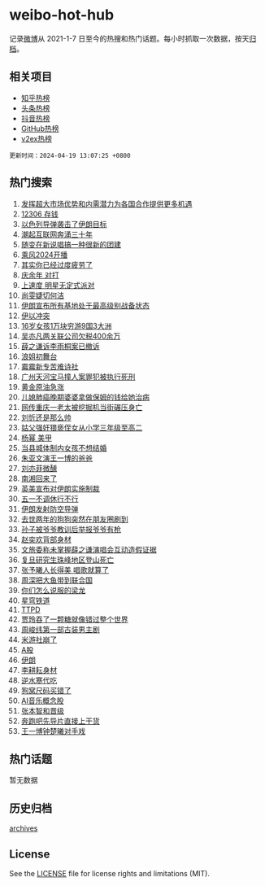 # weibo-hot-hub

记录[微博](https://www.weibo.com)从 2021-1-7 日至今的热搜和热门话题。每小时抓取一次数据，按天[归档](archives)。

## 相关项目

- [知乎热榜](https://github.com/lonnyzhang423/zhihu-hot-hub)
- [头条热榜](https://github.com/lonnyzhang423/toutiao-hot-hub)
- [抖音热榜](https://github.com/lonnyzhang423/douyin-hot-hub)
- [GitHub热榜](https://github.com/lonnyzhang423/github-hot-hub)
- [v2ex热榜](https://github.com/lonnyzhang423/v2ex-hot-hub)


`更新时间：2024-04-19 13:07:25 +0800`

## 热门搜索

1. [发挥超大市场优势和内需潜力为各国合作提供更多机遇](https://m.weibo.cn/search?containerid=100103type%3D1%26t%3D10%26q%3D%23%E5%8F%91%E6%8C%A5%E8%B6%85%E5%A4%A7%E5%B8%82%E5%9C%BA%E4%BC%98%E5%8A%BF%E5%92%8C%E5%86%85%E9%9C%80%E6%BD%9C%E5%8A%9B%E4%B8%BA%E5%90%84%E5%9B%BD%E5%90%88%E4%BD%9C%E6%8F%90%E4%BE%9B%E6%9B%B4%E5%A4%9A%E6%9C%BA%E9%81%87%23&stream_entry_id=51&isnewpage=1&extparam=seat%3D1%26q%3D%2523%25E5%258F%2591%25E6%258C%25A5%25E8%25B6%2585%25E5%25A4%25A7%25E5%25B8%2582%25E5%259C%25BA%25E4%25BC%2598%25E5%258A%25BF%25E5%2592%258C%25E5%2586%2585%25E9%259C%2580%25E6%25BD%259C%25E5%258A%259B%25E4%25B8%25BA%25E5%2590%2584%25E5%259B%25BD%25E5%2590%2588%25E4%25BD%259C%25E6%258F%2590%25E4%25BE%259B%25E6%259B%25B4%25E5%25A4%259A%25E6%259C%25BA%25E9%2581%2587%2523%26c_type%3D51%26dgr%3D0%26cate%3D10103%26pos%3D0%26filter_type%3Drealtimehot%26stream_entry_id%3D51%26display_time%3D1713503244%26pre_seqid%3D17135032442980553954)
1. [12306 存钱](https://m.weibo.cn/search?containerid=100103type%3D1%26t%3D10%26q%3D12306+%E5%AD%98%E9%92%B1&stream_entry_id=31&isnewpage=1&extparam=seat%3D1%26q%3D12306%2520%25E5%25AD%2598%25E9%2592%25B1%26c_type%3D31%26band_rank%3D1%26cate%3D5001%26flag%3D1%26filter_type%3Drealtimehot%26stream_entry_id%3D31%26pos%3D0%26realpos%3D1%26dgr%3D0%26lcate%3D5001%26display_time%3D1713503244%26pre_seqid%3D17135032442980553954)
1. [以色列导弹袭击了伊朗目标](https://m.weibo.cn/search?containerid=100103type%3D1%26t%3D10%26q%3D%23%E4%BB%A5%E8%89%B2%E5%88%97%E5%AF%BC%E5%BC%B9%E8%A2%AD%E5%87%BB%E4%BA%86%E4%BC%8A%E6%9C%97%E7%9B%AE%E6%A0%87%23&stream_entry_id=31&isnewpage=1&extparam=seat%3D1%26q%3D%2523%25E4%25BB%25A5%25E8%2589%25B2%25E5%2588%2597%25E5%25AF%25BC%25E5%25BC%25B9%25E8%25A2%25AD%25E5%2587%25BB%25E4%25BA%2586%25E4%25BC%258A%25E6%259C%2597%25E7%259B%25AE%25E6%25A0%2587%2523%26c_type%3D31%26band_rank%3D2%26cate%3D5001%26flag%3D2%26filter_type%3Drealtimehot%26stream_entry_id%3D31%26pos%3D1%26realpos%3D2%26dgr%3D0%26lcate%3D5001%26display_time%3D1713503244%26pre_seqid%3D17135032442980553954)
1. [潮起互联网奔涌三十年](https://m.weibo.cn/search?containerid=100103type%3D1%26t%3D10%26q%3D%23%E6%BD%AE%E8%B5%B7%E4%BA%92%E8%81%94%E7%BD%91%E5%A5%94%E6%B6%8C%E4%B8%89%E5%8D%81%E5%B9%B4%23&stream_entry_id=31&isnewpage=1&extparam=seat%3D1%26q%3D%2523%25E6%25BD%25AE%25E8%25B5%25B7%25E4%25BA%2592%25E8%2581%2594%25E7%25BD%2591%25E5%25A5%2594%25E6%25B6%258C%25E4%25B8%2589%25E5%258D%2581%25E5%25B9%25B4%2523%26c_type%3D31%26band_rank%3D3%26cate%3D5001%26flag%3D1%26filter_type%3Drealtimehot%26stream_entry_id%3D31%26pos%3D2%26realpos%3D3%26dgr%3D0%26lcate%3D5001%26display_time%3D1713503244%26pre_seqid%3D17135032442980553954)
1. [随变在新说唱搞一种很新的团建](https://m.weibo.cn/search?containerid=100103type%3D1%26t%3D10%26q%3D%23%E9%9A%8F%E5%8F%98%E5%9C%A8%E6%96%B0%E8%AF%B4%E5%94%B1%E6%90%9E%E4%B8%80%E7%A7%8D%E5%BE%88%E6%96%B0%E7%9A%84%E5%9B%A2%E5%BB%BA%23&stream_entry_id=31&isnewpage=1&extparam=seat%3D1%26q%3D%2523%25E9%259A%258F%25E5%258F%2598%25E5%259C%25A8%25E6%2596%25B0%25E8%25AF%25B4%25E5%2594%25B1%25E6%2590%259E%25E4%25B8%2580%25E7%25A7%258D%25E5%25BE%2588%25E6%2596%25B0%25E7%259A%2584%25E5%259B%25A2%25E5%25BB%25BA%2523%26c_type%3D31%26band_rank%3D4%26adid%3D231138%26cate%3D5001%26is_ad_pos%3D1%26filter_type%3Drealtimehot%26stream_entry_id%3D31%26pos%3D3%26dgr%3D0%26lcate%3D5001%26topic_ad%3D1%26display_time%3D1713503244%26pre_seqid%3D17135032442980553954)
1. [乘风2024开播](https://m.weibo.cn/search?containerid=100103type%3D1%26t%3D10%26q%3D%23%E4%B9%98%E9%A3%8E2024%E5%BC%80%E6%92%AD%23&stream_entry_id=31&isnewpage=1&extparam=seat%3D1%26q%3D%2523%25E4%25B9%2598%25E9%25A3%258E2024%25E5%25BC%2580%25E6%2592%25AD%2523%26c_type%3D31%26band_rank%3D4%26cate%3D5001%26flag%3D2%26filter_type%3Drealtimehot%26stream_entry_id%3D31%26pos%3D4%26realpos%3D4%26dgr%3D0%26lcate%3D5001%26display_time%3D1713503244%26pre_seqid%3D17135032442980553954)
1. [其实你已经过度疲劳了](https://m.weibo.cn/search?containerid=100103type%3D1%26t%3D10%26q%3D%E5%85%B6%E5%AE%9E%E4%BD%A0%E5%B7%B2%E7%BB%8F%E8%BF%87%E5%BA%A6%E7%96%B2%E5%8A%B3%E4%BA%86&stream_entry_id=31&isnewpage=1&extparam=seat%3D1%26q%3D%25E5%2585%25B6%25E5%25AE%259E%25E4%25BD%25A0%25E5%25B7%25B2%25E7%25BB%258F%25E8%25BF%2587%25E5%25BA%25A6%25E7%2596%25B2%25E5%258A%25B3%25E4%25BA%2586%26c_type%3D31%26band_rank%3D5%26cate%3D5001%26flag%3D16%26filter_type%3Drealtimehot%26stream_entry_id%3D31%26pos%3D5%26realpos%3D5%26dgr%3D0%26lcate%3D5001%26display_time%3D1713503244%26pre_seqid%3D17135032442980553954)
1. [庆余年 对打](https://m.weibo.cn/search?containerid=100103type%3D1%26t%3D10%26q%3D%E5%BA%86%E4%BD%99%E5%B9%B4+%E5%AF%B9%E6%89%93&stream_entry_id=31&isnewpage=1&extparam=seat%3D1%26q%3D%25E5%25BA%2586%25E4%25BD%2599%25E5%25B9%25B4%2520%25E5%25AF%25B9%25E6%2589%2593%26c_type%3D31%26band_rank%3D6%26cate%3D5001%26flag%3D1%26filter_type%3Drealtimehot%26stream_entry_id%3D31%26pos%3D6%26realpos%3D6%26dgr%3D0%26lcate%3D5001%26display_time%3D1713503244%26pre_seqid%3D17135032442980553954)
1. [上速度 明星无定式派对](https://m.weibo.cn/search?containerid=100103type%3D1%26t%3D10%26q%3D%23%E4%B8%8A%E9%80%9F%E5%BA%A6+%E6%98%8E%E6%98%9F%E6%97%A0%E5%AE%9A%E5%BC%8F%E6%B4%BE%E5%AF%B9%23&stream_entry_id=31&isnewpage=1&extparam=seat%3D1%26q%3D%2523%25E4%25B8%258A%25E9%2580%259F%25E5%25BA%25A6%2520%25E6%2598%258E%25E6%2598%259F%25E6%2597%25A0%25E5%25AE%259A%25E5%25BC%258F%25E6%25B4%25BE%25E5%25AF%25B9%2523%26c_type%3D31%26band_rank%3D7%26adid%3D231561%26cate%3D5001%26is_ad_pos%3D1%26filter_type%3Drealtimehot%26stream_entry_id%3D31%26pos%3D7%26dgr%3D0%26lcate%3D5001%26topic_ad%3D1%26display_time%3D1713503244%26pre_seqid%3D17135032442980553954)
1. [尚雯婕切何洁](https://m.weibo.cn/search?containerid=100103type%3D1%26t%3D10%26q%3D%E5%B0%9A%E9%9B%AF%E5%A9%95%E5%88%87%E4%BD%95%E6%B4%81&stream_entry_id=31&isnewpage=1&extparam=seat%3D1%26q%3D%25E5%25B0%259A%25E9%259B%25AF%25E5%25A9%2595%25E5%2588%2587%25E4%25BD%2595%25E6%25B4%2581%26c_type%3D31%26band_rank%3D7%26cate%3D5001%26flag%3D1%26filter_type%3Drealtimehot%26stream_entry_id%3D31%26pos%3D8%26realpos%3D7%26dgr%3D0%26lcate%3D5001%26display_time%3D1713503244%26pre_seqid%3D17135032442980553954)
1. [伊朗宣布所有基地处于最高级别战备状态](https://m.weibo.cn/search?containerid=100103type%3D1%26t%3D10%26q%3D%23%E4%BC%8A%E6%9C%97%E5%AE%A3%E5%B8%83%E6%89%80%E6%9C%89%E5%9F%BA%E5%9C%B0%E5%A4%84%E4%BA%8E%E6%9C%80%E9%AB%98%E7%BA%A7%E5%88%AB%E6%88%98%E5%A4%87%E7%8A%B6%E6%80%81%23&stream_entry_id=31&isnewpage=1&extparam=seat%3D1%26q%3D%2523%25E4%25BC%258A%25E6%259C%2597%25E5%25AE%25A3%25E5%25B8%2583%25E6%2589%2580%25E6%259C%2589%25E5%259F%25BA%25E5%259C%25B0%25E5%25A4%2584%25E4%25BA%258E%25E6%259C%2580%25E9%25AB%2598%25E7%25BA%25A7%25E5%2588%25AB%25E6%2588%2598%25E5%25A4%2587%25E7%258A%25B6%25E6%2580%2581%2523%26c_type%3D31%26band_rank%3D8%26cate%3D5001%26flag%3D1%26filter_type%3Drealtimehot%26stream_entry_id%3D31%26pos%3D9%26realpos%3D8%26dgr%3D0%26lcate%3D5001%26display_time%3D1713503244%26pre_seqid%3D17135032442980553954)
1. [伊以冲突](https://m.weibo.cn/search?containerid=100103type%3D1%26t%3D10%26q%3D%E4%BC%8A%E4%BB%A5%E5%86%B2%E7%AA%81&stream_entry_id=31&isnewpage=1&extparam=seat%3D1%26q%3D%25E4%25BC%258A%25E4%25BB%25A5%25E5%2586%25B2%25E7%25AA%2581%26c_type%3D31%26band_rank%3D9%26cate%3D5001%26flag%3D1%26filter_type%3Drealtimehot%26stream_entry_id%3D31%26pos%3D10%26realpos%3D9%26dgr%3D0%26lcate%3D5001%26display_time%3D1713503244%26pre_seqid%3D17135032442980553954)
1. [16岁女孩1万块穷游9国3大洲](https://m.weibo.cn/search?containerid=100103type%3D1%26t%3D10%26q%3D%2316%E5%B2%81%E5%A5%B3%E5%AD%A91%E4%B8%87%E5%9D%97%E7%A9%B7%E6%B8%B89%E5%9B%BD3%E5%A4%A7%E6%B4%B2%23&stream_entry_id=31&isnewpage=1&extparam=seat%3D1%26q%3D%252316%25E5%25B2%2581%25E5%25A5%25B3%25E5%25AD%25A91%25E4%25B8%2587%25E5%259D%2597%25E7%25A9%25B7%25E6%25B8%25B89%25E5%259B%25BD3%25E5%25A4%25A7%25E6%25B4%25B2%2523%26c_type%3D31%26band_rank%3D10%26cate%3D5001%26flag%3D32768%26filter_type%3Drealtimehot%26stream_entry_id%3D31%26pos%3D11%26realpos%3D10%26dgr%3D0%26lcate%3D5001%26display_time%3D1713503244%26pre_seqid%3D17135032442980553954)
1. [吴亦凡两关联公司欠税400余万](https://m.weibo.cn/search?containerid=100103type%3D1%26t%3D10%26q%3D%23%E5%90%B4%E4%BA%A6%E5%87%A1%E4%B8%A4%E5%85%B3%E8%81%94%E5%85%AC%E5%8F%B8%E6%AC%A0%E7%A8%8E400%E4%BD%99%E4%B8%87%23&stream_entry_id=31&isnewpage=1&extparam=seat%3D1%26q%3D%2523%25E5%2590%25B4%25E4%25BA%25A6%25E5%2587%25A1%25E4%25B8%25A4%25E5%2585%25B3%25E8%2581%2594%25E5%2585%25AC%25E5%258F%25B8%25E6%25AC%25A0%25E7%25A8%258E400%25E4%25BD%2599%25E4%25B8%2587%2523%26c_type%3D31%26band_rank%3D11%26cate%3D5001%26flag%3D2%26filter_type%3Drealtimehot%26stream_entry_id%3D31%26pos%3D12%26realpos%3D11%26dgr%3D0%26lcate%3D5001%26display_time%3D1713503244%26pre_seqid%3D17135032442980553954)
1. [薛之谦诉李雨桐案已撤诉](https://m.weibo.cn/search?containerid=100103type%3D1%26t%3D10%26q%3D%23%E8%96%9B%E4%B9%8B%E8%B0%A6%E8%AF%89%E6%9D%8E%E9%9B%A8%E6%A1%90%E6%A1%88%E5%B7%B2%E6%92%A4%E8%AF%89%23&stream_entry_id=31&isnewpage=1&extparam=seat%3D1%26q%3D%2523%25E8%2596%259B%25E4%25B9%258B%25E8%25B0%25A6%25E8%25AF%2589%25E6%259D%258E%25E9%259B%25A8%25E6%25A1%2590%25E6%25A1%2588%25E5%25B7%25B2%25E6%2592%25A4%25E8%25AF%2589%2523%26c_type%3D31%26band_rank%3D12%26cate%3D5001%26flag%3D0%26filter_type%3Drealtimehot%26stream_entry_id%3D31%26pos%3D13%26realpos%3D12%26dgr%3D0%26lcate%3D5001%26display_time%3D1713503244%26pre_seqid%3D17135032442980553954)
1. [浪姐初舞台](https://m.weibo.cn/search?containerid=100103type%3D1%26t%3D10%26q%3D%E6%B5%AA%E5%A7%90%E5%88%9D%E8%88%9E%E5%8F%B0&stream_entry_id=31&isnewpage=1&extparam=seat%3D1%26q%3D%25E6%25B5%25AA%25E5%25A7%2590%25E5%2588%259D%25E8%2588%259E%25E5%258F%25B0%26c_type%3D31%26band_rank%3D13%26cate%3D5001%26flag%3D1%26filter_type%3Drealtimehot%26stream_entry_id%3D31%26pos%3D14%26realpos%3D13%26dgr%3D0%26lcate%3D5001%26display_time%3D1713503244%26pre_seqid%3D17135032442980553954)
1. [霉霉新专苦难诗社](https://m.weibo.cn/search?containerid=100103type%3D1%26t%3D10%26q%3D%E9%9C%89%E9%9C%89%E6%96%B0%E4%B8%93%E8%8B%A6%E9%9A%BE%E8%AF%97%E7%A4%BE&stream_entry_id=31&isnewpage=1&extparam=seat%3D1%26q%3D%25E9%259C%2589%25E9%259C%2589%25E6%2596%25B0%25E4%25B8%2593%25E8%258B%25A6%25E9%259A%25BE%25E8%25AF%2597%25E7%25A4%25BE%26c_type%3D31%26band_rank%3D14%26cate%3D5001%26flag%3D1%26filter_type%3Drealtimehot%26stream_entry_id%3D31%26pos%3D15%26realpos%3D14%26dgr%3D0%26lcate%3D5001%26display_time%3D1713503244%26pre_seqid%3D17135032442980553954)
1. [广州天河宝马撞人案罪犯被执行死刑](https://m.weibo.cn/search?containerid=100103type%3D1%26t%3D10%26q%3D%23%E5%B9%BF%E5%B7%9E%E5%A4%A9%E6%B2%B3%E5%AE%9D%E9%A9%AC%E6%92%9E%E4%BA%BA%E6%A1%88%E7%BD%AA%E7%8A%AF%E8%A2%AB%E6%89%A7%E8%A1%8C%E6%AD%BB%E5%88%91%23&stream_entry_id=31&isnewpage=1&extparam=seat%3D1%26q%3D%2523%25E5%25B9%25BF%25E5%25B7%259E%25E5%25A4%25A9%25E6%25B2%25B3%25E5%25AE%259D%25E9%25A9%25AC%25E6%2592%259E%25E4%25BA%25BA%25E6%25A1%2588%25E7%25BD%25AA%25E7%258A%25AF%25E8%25A2%25AB%25E6%2589%25A7%25E8%25A1%258C%25E6%25AD%25BB%25E5%2588%2591%2523%26c_type%3D31%26band_rank%3D15%26cate%3D5001%26flag%3D0%26filter_type%3Drealtimehot%26stream_entry_id%3D31%26pos%3D16%26realpos%3D15%26dgr%3D0%26lcate%3D5001%26display_time%3D1713503244%26pre_seqid%3D17135032442980553954)
1. [黄金原油急涨](https://m.weibo.cn/search?containerid=100103type%3D1%26t%3D10%26q%3D%23%E9%BB%84%E9%87%91%E5%8E%9F%E6%B2%B9%E6%80%A5%E6%B6%A8%23&stream_entry_id=31&isnewpage=1&extparam=seat%3D1%26q%3D%2523%25E9%25BB%2584%25E9%2587%2591%25E5%258E%259F%25E6%25B2%25B9%25E6%2580%25A5%25E6%25B6%25A8%2523%26c_type%3D31%26band_rank%3D16%26cate%3D5001%26flag%3D1%26filter_type%3Drealtimehot%26stream_entry_id%3D31%26pos%3D17%26realpos%3D16%26dgr%3D0%26lcate%3D5001%26display_time%3D1713503244%26pre_seqid%3D17135032442980553954)
1. [儿媳肺癌晚期婆婆拿做保姆的钱给她治病](https://m.weibo.cn/search?containerid=100103type%3D1%26t%3D10%26q%3D%23%E5%84%BF%E5%AA%B3%E8%82%BA%E7%99%8C%E6%99%9A%E6%9C%9F%E5%A9%86%E5%A9%86%E6%8B%BF%E5%81%9A%E4%BF%9D%E5%A7%86%E7%9A%84%E9%92%B1%E7%BB%99%E5%A5%B9%E6%B2%BB%E7%97%85%23&stream_entry_id=31&isnewpage=1&extparam=seat%3D1%26q%3D%2523%25E5%2584%25BF%25E5%25AA%25B3%25E8%2582%25BA%25E7%2599%258C%25E6%2599%259A%25E6%259C%259F%25E5%25A9%2586%25E5%25A9%2586%25E6%258B%25BF%25E5%2581%259A%25E4%25BF%259D%25E5%25A7%2586%25E7%259A%2584%25E9%2592%25B1%25E7%25BB%2599%25E5%25A5%25B9%25E6%25B2%25BB%25E7%2597%2585%2523%26c_type%3D31%26band_rank%3D17%26cate%3D5001%26flag%3D32768%26filter_type%3Drealtimehot%26stream_entry_id%3D31%26pos%3D18%26realpos%3D17%26dgr%3D0%26lcate%3D5001%26display_time%3D1713503244%26pre_seqid%3D17135032442980553954)
1. [网传重庆一老太被挖掘机当街碾压身亡](https://m.weibo.cn/search?containerid=100103type%3D1%26t%3D10%26q%3D%23%E7%BD%91%E4%BC%A0%E9%87%8D%E5%BA%86%E4%B8%80%E8%80%81%E5%A4%AA%E8%A2%AB%E6%8C%96%E6%8E%98%E6%9C%BA%E5%BD%93%E8%A1%97%E7%A2%BE%E5%8E%8B%E8%BA%AB%E4%BA%A1%23&stream_entry_id=31&isnewpage=1&extparam=seat%3D1%26q%3D%2523%25E7%25BD%2591%25E4%25BC%25A0%25E9%2587%258D%25E5%25BA%2586%25E4%25B8%2580%25E8%2580%2581%25E5%25A4%25AA%25E8%25A2%25AB%25E6%258C%2596%25E6%258E%2598%25E6%259C%25BA%25E5%25BD%2593%25E8%25A1%2597%25E7%25A2%25BE%25E5%258E%258B%25E8%25BA%25AB%25E4%25BA%25A1%2523%26c_type%3D31%26band_rank%3D18%26cate%3D5001%26flag%3D0%26filter_type%3Drealtimehot%26stream_entry_id%3D31%26pos%3D19%26realpos%3D18%26dgr%3D0%26lcate%3D5001%26display_time%3D1713503244%26pre_seqid%3D17135032442980553954)
1. [刘忻还是那么帅](https://m.weibo.cn/search?containerid=100103type%3D1%26t%3D10%26q%3D%E5%88%98%E5%BF%BB%E8%BF%98%E6%98%AF%E9%82%A3%E4%B9%88%E5%B8%85&stream_entry_id=31&isnewpage=1&extparam=seat%3D1%26q%3D%25E5%2588%2598%25E5%25BF%25BB%25E8%25BF%2598%25E6%2598%25AF%25E9%2582%25A3%25E4%25B9%2588%25E5%25B8%2585%26c_type%3D31%26band_rank%3D19%26cate%3D5001%26flag%3D1%26filter_type%3Drealtimehot%26stream_entry_id%3D31%26pos%3D20%26realpos%3D19%26dgr%3D0%26lcate%3D5001%26display_time%3D1713503244%26pre_seqid%3D17135032442980553954)
1. [姑父强奸猥亵侄女从小学三年级至高二](https://m.weibo.cn/search?containerid=100103type%3D1%26t%3D10%26q%3D%23%E5%A7%91%E7%88%B6%E5%BC%BA%E5%A5%B8%E7%8C%A5%E4%BA%B5%E4%BE%84%E5%A5%B3%E4%BB%8E%E5%B0%8F%E5%AD%A6%E4%B8%89%E5%B9%B4%E7%BA%A7%E8%87%B3%E9%AB%98%E4%BA%8C%23&stream_entry_id=31&isnewpage=1&extparam=seat%3D1%26q%3D%2523%25E5%25A7%2591%25E7%2588%25B6%25E5%25BC%25BA%25E5%25A5%25B8%25E7%258C%25A5%25E4%25BA%25B5%25E4%25BE%2584%25E5%25A5%25B3%25E4%25BB%258E%25E5%25B0%258F%25E5%25AD%25A6%25E4%25B8%2589%25E5%25B9%25B4%25E7%25BA%25A7%25E8%2587%25B3%25E9%25AB%2598%25E4%25BA%258C%2523%26c_type%3D31%26band_rank%3D20%26cate%3D5001%26flag%3D2%26filter_type%3Drealtimehot%26stream_entry_id%3D31%26pos%3D21%26realpos%3D20%26dgr%3D0%26lcate%3D5001%26display_time%3D1713503244%26pre_seqid%3D17135032442980553954)
1. [杨幂 美甲](https://m.weibo.cn/search?containerid=100103type%3D1%26t%3D10%26q%3D%E6%9D%A8%E5%B9%82+%E7%BE%8E%E7%94%B2&stream_entry_id=31&isnewpage=1&extparam=seat%3D1%26q%3D%25E6%259D%25A8%25E5%25B9%2582%2520%25E7%25BE%258E%25E7%2594%25B2%26c_type%3D31%26band_rank%3D21%26cate%3D5001%26flag%3D2%26filter_type%3Drealtimehot%26stream_entry_id%3D31%26pos%3D22%26realpos%3D21%26dgr%3D0%26lcate%3D5001%26display_time%3D1713503244%26pre_seqid%3D17135032442980553954)
1. [当县城体制内女孩不想结婚](https://m.weibo.cn/search?containerid=100103type%3D1%26t%3D10%26q%3D%23%E5%BD%93%E5%8E%BF%E5%9F%8E%E4%BD%93%E5%88%B6%E5%86%85%E5%A5%B3%E5%AD%A9%E4%B8%8D%E6%83%B3%E7%BB%93%E5%A9%9A%23&stream_entry_id=31&isnewpage=1&extparam=seat%3D1%26q%3D%2523%25E5%25BD%2593%25E5%258E%25BF%25E5%259F%258E%25E4%25BD%2593%25E5%2588%25B6%25E5%2586%2585%25E5%25A5%25B3%25E5%25AD%25A9%25E4%25B8%258D%25E6%2583%25B3%25E7%25BB%2593%25E5%25A9%259A%2523%26c_type%3D31%26band_rank%3D22%26cate%3D5001%26flag%3D1%26filter_type%3Drealtimehot%26stream_entry_id%3D31%26pos%3D23%26realpos%3D22%26dgr%3D0%26lcate%3D5001%26display_time%3D1713503244%26pre_seqid%3D17135032442980553954)
1. [朱亚文演王一博的爸爸](https://m.weibo.cn/search?containerid=100103type%3D1%26t%3D10%26q%3D%23%E6%9C%B1%E4%BA%9A%E6%96%87%E6%BC%94%E7%8E%8B%E4%B8%80%E5%8D%9A%E7%9A%84%E7%88%B8%E7%88%B8%23&stream_entry_id=31&isnewpage=1&extparam=seat%3D1%26q%3D%2523%25E6%259C%25B1%25E4%25BA%259A%25E6%2596%2587%25E6%25BC%2594%25E7%258E%258B%25E4%25B8%2580%25E5%258D%259A%25E7%259A%2584%25E7%2588%25B8%25E7%2588%25B8%2523%26c_type%3D31%26band_rank%3D23%26cate%3D5001%26flag%3D1%26filter_type%3Drealtimehot%26stream_entry_id%3D31%26pos%3D24%26realpos%3D23%26dgr%3D0%26lcate%3D5001%26display_time%3D1713503244%26pre_seqid%3D17135032442980553954)
1. [刘亦菲微醺](https://m.weibo.cn/search?containerid=100103type%3D1%26t%3D10%26q%3D%E5%88%98%E4%BA%A6%E8%8F%B2%E5%BE%AE%E9%86%BA&stream_entry_id=31&isnewpage=1&extparam=seat%3D1%26q%3D%25E5%2588%2598%25E4%25BA%25A6%25E8%258F%25B2%25E5%25BE%25AE%25E9%2586%25BA%26c_type%3D31%26band_rank%3D24%26cate%3D5001%26flag%3D0%26filter_type%3Drealtimehot%26stream_entry_id%3D31%26pos%3D25%26realpos%3D24%26dgr%3D0%26lcate%3D5001%26display_time%3D1713503244%26pre_seqid%3D17135032442980553954)
1. [南湘回来了](https://m.weibo.cn/search?containerid=100103type%3D1%26t%3D10%26q%3D%E5%8D%97%E6%B9%98%E5%9B%9E%E6%9D%A5%E4%BA%86&stream_entry_id=31&isnewpage=1&extparam=seat%3D1%26q%3D%25E5%258D%2597%25E6%25B9%2598%25E5%259B%259E%25E6%259D%25A5%25E4%25BA%2586%26c_type%3D31%26band_rank%3D25%26cate%3D5001%26flag%3D1%26filter_type%3Drealtimehot%26stream_entry_id%3D31%26pos%3D26%26realpos%3D25%26dgr%3D0%26lcate%3D5001%26display_time%3D1713503244%26pre_seqid%3D17135032442980553954)
1. [英美宣布对伊朗实施制裁](https://m.weibo.cn/search?containerid=100103type%3D1%26t%3D10%26q%3D%23%E8%8B%B1%E7%BE%8E%E5%AE%A3%E5%B8%83%E5%AF%B9%E4%BC%8A%E6%9C%97%E5%AE%9E%E6%96%BD%E5%88%B6%E8%A3%81%23&stream_entry_id=31&isnewpage=1&extparam=seat%3D1%26q%3D%2523%25E8%258B%25B1%25E7%25BE%258E%25E5%25AE%25A3%25E5%25B8%2583%25E5%25AF%25B9%25E4%25BC%258A%25E6%259C%2597%25E5%25AE%259E%25E6%2596%25BD%25E5%2588%25B6%25E8%25A3%2581%2523%26c_type%3D31%26band_rank%3D26%26cate%3D5001%26flag%3D0%26filter_type%3Drealtimehot%26stream_entry_id%3D31%26pos%3D27%26realpos%3D26%26dgr%3D0%26lcate%3D5001%26display_time%3D1713503244%26pre_seqid%3D17135032442980553954)
1. [五一不调休行不行](https://m.weibo.cn/search?containerid=100103type%3D1%26t%3D10%26q%3D%23%E4%BA%94%E4%B8%80%E4%B8%8D%E8%B0%83%E4%BC%91%E8%A1%8C%E4%B8%8D%E8%A1%8C%23&stream_entry_id=31&isnewpage=1&extparam=seat%3D1%26q%3D%2523%25E4%25BA%2594%25E4%25B8%2580%25E4%25B8%258D%25E8%25B0%2583%25E4%25BC%2591%25E8%25A1%258C%25E4%25B8%258D%25E8%25A1%258C%2523%26c_type%3D31%26band_rank%3D27%26cate%3D5001%26flag%3D0%26filter_type%3Drealtimehot%26stream_entry_id%3D31%26pos%3D28%26realpos%3D27%26dgr%3D0%26lcate%3D5001%26display_time%3D1713503244%26pre_seqid%3D17135032442980553954)
1. [伊朗发射防空导弹](https://m.weibo.cn/search?containerid=100103type%3D1%26t%3D10%26q%3D%23%E4%BC%8A%E6%9C%97%E5%8F%91%E5%B0%84%E9%98%B2%E7%A9%BA%E5%AF%BC%E5%BC%B9%23&stream_entry_id=31&isnewpage=1&extparam=seat%3D1%26q%3D%2523%25E4%25BC%258A%25E6%259C%2597%25E5%258F%2591%25E5%25B0%2584%25E9%2598%25B2%25E7%25A9%25BA%25E5%25AF%25BC%25E5%25BC%25B9%2523%26c_type%3D31%26band_rank%3D28%26cate%3D5001%26flag%3D0%26filter_type%3Drealtimehot%26stream_entry_id%3D31%26pos%3D29%26realpos%3D28%26dgr%3D0%26lcate%3D5001%26display_time%3D1713503244%26pre_seqid%3D17135032442980553954)
1. [去世两年的狗狗突然在朋友圈刷到](https://m.weibo.cn/search?containerid=100103type%3D1%26t%3D10%26q%3D%23%E5%8E%BB%E4%B8%96%E4%B8%A4%E5%B9%B4%E7%9A%84%E7%8B%97%E7%8B%97%E7%AA%81%E7%84%B6%E5%9C%A8%E6%9C%8B%E5%8F%8B%E5%9C%88%E5%88%B7%E5%88%B0%23&stream_entry_id=31&isnewpage=1&extparam=seat%3D1%26q%3D%2523%25E5%258E%25BB%25E4%25B8%2596%25E4%25B8%25A4%25E5%25B9%25B4%25E7%259A%2584%25E7%258B%2597%25E7%258B%2597%25E7%25AA%2581%25E7%2584%25B6%25E5%259C%25A8%25E6%259C%258B%25E5%258F%258B%25E5%259C%2588%25E5%2588%25B7%25E5%2588%25B0%2523%26c_type%3D31%26band_rank%3D29%26cate%3D5001%26flag%3D0%26filter_type%3Drealtimehot%26stream_entry_id%3D31%26pos%3D30%26realpos%3D29%26dgr%3D0%26lcate%3D5001%26display_time%3D1713503244%26pre_seqid%3D17135032442980553954)
1. [孙子被爷爷教训后举报爷爷有枪](https://m.weibo.cn/search?containerid=100103type%3D1%26t%3D10%26q%3D%23%E5%AD%99%E5%AD%90%E8%A2%AB%E7%88%B7%E7%88%B7%E6%95%99%E8%AE%AD%E5%90%8E%E4%B8%BE%E6%8A%A5%E7%88%B7%E7%88%B7%E6%9C%89%E6%9E%AA%23&stream_entry_id=31&isnewpage=1&extparam=seat%3D1%26q%3D%2523%25E5%25AD%2599%25E5%25AD%2590%25E8%25A2%25AB%25E7%2588%25B7%25E7%2588%25B7%25E6%2595%2599%25E8%25AE%25AD%25E5%2590%258E%25E4%25B8%25BE%25E6%258A%25A5%25E7%2588%25B7%25E7%2588%25B7%25E6%259C%2589%25E6%259E%25AA%2523%26c_type%3D31%26band_rank%3D30%26cate%3D5001%26flag%3D0%26filter_type%3Drealtimehot%26stream_entry_id%3D31%26pos%3D31%26realpos%3D30%26dgr%3D0%26lcate%3D5001%26display_time%3D1713503244%26pre_seqid%3D17135032442980553954)
1. [赵奕欢背部身材](https://m.weibo.cn/search?containerid=100103type%3D1%26t%3D10%26q%3D%23%E8%B5%B5%E5%A5%95%E6%AC%A2%E8%83%8C%E9%83%A8%E8%BA%AB%E6%9D%90%23&stream_entry_id=31&isnewpage=1&extparam=seat%3D1%26q%3D%2523%25E8%25B5%25B5%25E5%25A5%2595%25E6%25AC%25A2%25E8%2583%258C%25E9%2583%25A8%25E8%25BA%25AB%25E6%259D%2590%2523%26c_type%3D31%26band_rank%3D31%26cate%3D5001%26flag%3D1%26filter_type%3Drealtimehot%26stream_entry_id%3D31%26pos%3D32%26realpos%3D31%26dgr%3D0%26lcate%3D5001%26display_time%3D1713503244%26pre_seqid%3D17135032442980553954)
1. [文旅委称未掌握薛之谦演唱会互动造假证据](https://m.weibo.cn/search?containerid=100103type%3D1%26t%3D10%26q%3D%23%E6%96%87%E6%97%85%E5%A7%94%E7%A7%B0%E6%9C%AA%E6%8E%8C%E6%8F%A1%E8%96%9B%E4%B9%8B%E8%B0%A6%E6%BC%94%E5%94%B1%E4%BC%9A%E4%BA%92%E5%8A%A8%E9%80%A0%E5%81%87%E8%AF%81%E6%8D%AE%23&stream_entry_id=31&isnewpage=1&extparam=seat%3D1%26q%3D%2523%25E6%2596%2587%25E6%2597%2585%25E5%25A7%2594%25E7%25A7%25B0%25E6%259C%25AA%25E6%258E%258C%25E6%258F%25A1%25E8%2596%259B%25E4%25B9%258B%25E8%25B0%25A6%25E6%25BC%2594%25E5%2594%25B1%25E4%25BC%259A%25E4%25BA%2592%25E5%258A%25A8%25E9%2580%25A0%25E5%2581%2587%25E8%25AF%2581%25E6%258D%25AE%2523%26c_type%3D31%26band_rank%3D32%26cate%3D5001%26flag%3D1%26filter_type%3Drealtimehot%26stream_entry_id%3D31%26pos%3D33%26realpos%3D32%26dgr%3D0%26lcate%3D5001%26display_time%3D1713503244%26pre_seqid%3D17135032442980553954)
1. [复旦研究生珠峰地区登山死亡](https://m.weibo.cn/search?containerid=100103type%3D1%26t%3D10%26q%3D%23%E5%A4%8D%E6%97%A6%E7%A0%94%E7%A9%B6%E7%94%9F%E7%8F%A0%E5%B3%B0%E5%9C%B0%E5%8C%BA%E7%99%BB%E5%B1%B1%E6%AD%BB%E4%BA%A1%23&stream_entry_id=31&isnewpage=1&extparam=seat%3D1%26q%3D%2523%25E5%25A4%258D%25E6%2597%25A6%25E7%25A0%2594%25E7%25A9%25B6%25E7%2594%259F%25E7%258F%25A0%25E5%25B3%25B0%25E5%259C%25B0%25E5%258C%25BA%25E7%2599%25BB%25E5%25B1%25B1%25E6%25AD%25BB%25E4%25BA%25A1%2523%26c_type%3D31%26band_rank%3D33%26cate%3D5001%26flag%3D1%26filter_type%3Drealtimehot%26stream_entry_id%3D31%26pos%3D34%26realpos%3D33%26dgr%3D0%26lcate%3D5001%26display_time%3D1713503244%26pre_seqid%3D17135032442980553954)
1. [张予曦人长得美 唱歌就算了](https://m.weibo.cn/search?containerid=100103type%3D1%26t%3D10%26q%3D%E5%BC%A0%E4%BA%88%E6%9B%A6%E4%BA%BA%E9%95%BF%E5%BE%97%E7%BE%8E+%E5%94%B1%E6%AD%8C%E5%B0%B1%E7%AE%97%E4%BA%86&stream_entry_id=31&isnewpage=1&extparam=seat%3D1%26q%3D%25E5%25BC%25A0%25E4%25BA%2588%25E6%259B%25A6%25E4%25BA%25BA%25E9%2595%25BF%25E5%25BE%2597%25E7%25BE%258E%2520%25E5%2594%25B1%25E6%25AD%258C%25E5%25B0%25B1%25E7%25AE%2597%25E4%25BA%2586%26c_type%3D31%26band_rank%3D34%26cate%3D5001%26flag%3D1%26filter_type%3Drealtimehot%26stream_entry_id%3D31%26pos%3D35%26realpos%3D34%26dgr%3D0%26lcate%3D5001%26display_time%3D1713503244%26pre_seqid%3D17135032442980553954)
1. [周深把大鱼带到联合国](https://m.weibo.cn/search?containerid=100103type%3D1%26t%3D10%26q%3D%E5%91%A8%E6%B7%B1%E6%8A%8A%E5%A4%A7%E9%B1%BC%E5%B8%A6%E5%88%B0%E8%81%94%E5%90%88%E5%9B%BD&stream_entry_id=31&isnewpage=1&extparam=seat%3D1%26q%3D%25E5%2591%25A8%25E6%25B7%25B1%25E6%258A%258A%25E5%25A4%25A7%25E9%25B1%25BC%25E5%25B8%25A6%25E5%2588%25B0%25E8%2581%2594%25E5%2590%2588%25E5%259B%25BD%26c_type%3D31%26band_rank%3D35%26cate%3D5001%26flag%3D1%26filter_type%3Drealtimehot%26stream_entry_id%3D31%26pos%3D36%26realpos%3D35%26dgr%3D0%26lcate%3D5001%26display_time%3D1713503244%26pre_seqid%3D17135032442980553954)
1. [你们怎么说服的梁龙](https://m.weibo.cn/search?containerid=100103type%3D1%26t%3D10%26q%3D%23%E4%BD%A0%E4%BB%AC%E6%80%8E%E4%B9%88%E8%AF%B4%E6%9C%8D%E7%9A%84%E6%A2%81%E9%BE%99%23&stream_entry_id=31&isnewpage=1&extparam=seat%3D1%26q%3D%2523%25E4%25BD%25A0%25E4%25BB%25AC%25E6%2580%258E%25E4%25B9%2588%25E8%25AF%25B4%25E6%259C%258D%25E7%259A%2584%25E6%25A2%2581%25E9%25BE%2599%2523%26c_type%3D31%26band_rank%3D36%26cate%3D5001%26flag%3D1%26filter_type%3Drealtimehot%26stream_entry_id%3D31%26pos%3D37%26realpos%3D36%26dgr%3D0%26lcate%3D5001%26display_time%3D1713503244%26pre_seqid%3D17135032442980553954)
1. [星穹铁道](https://m.weibo.cn/search?containerid=100103type%3D1%26t%3D10%26q%3D%E6%98%9F%E7%A9%B9%E9%93%81%E9%81%93&stream_entry_id=31&isnewpage=1&extparam=seat%3D1%26q%3D%25E6%2598%259F%25E7%25A9%25B9%25E9%2593%2581%25E9%2581%2593%26c_type%3D31%26band_rank%3D37%26cate%3D5001%26flag%3D1%26filter_type%3Drealtimehot%26stream_entry_id%3D31%26pos%3D38%26realpos%3D37%26dgr%3D0%26lcate%3D5001%26display_time%3D1713503244%26pre_seqid%3D17135032442980553954)
1. [TTPD](https://m.weibo.cn/search?containerid=100103type%3D1%26t%3D10%26q%3DTTPD&stream_entry_id=31&isnewpage=1&extparam=seat%3D1%26q%3DTTPD%26c_type%3D31%26band_rank%3D38%26cate%3D5001%26flag%3D1%26filter_type%3Drealtimehot%26stream_entry_id%3D31%26pos%3D39%26realpos%3D38%26dgr%3D0%26lcate%3D5001%26display_time%3D1713503244%26pre_seqid%3D17135032442980553954)
1. [贾玲吞了一颗糖就像错过整个世界](https://m.weibo.cn/search?containerid=100103type%3D1%26t%3D10%26q%3D%23%E8%B4%BE%E7%8E%B2%E5%90%9E%E4%BA%86%E4%B8%80%E9%A2%97%E7%B3%96%E5%B0%B1%E5%83%8F%E9%94%99%E8%BF%87%E6%95%B4%E4%B8%AA%E4%B8%96%E7%95%8C%23&stream_entry_id=31&isnewpage=1&extparam=seat%3D1%26q%3D%2523%25E8%25B4%25BE%25E7%258E%25B2%25E5%2590%259E%25E4%25BA%2586%25E4%25B8%2580%25E9%25A2%2597%25E7%25B3%2596%25E5%25B0%25B1%25E5%2583%258F%25E9%2594%2599%25E8%25BF%2587%25E6%2595%25B4%25E4%25B8%25AA%25E4%25B8%2596%25E7%2595%258C%2523%26c_type%3D31%26band_rank%3D39%26cate%3D5001%26flag%3D1%26filter_type%3Drealtimehot%26stream_entry_id%3D31%26pos%3D40%26realpos%3D39%26dgr%3D0%26lcate%3D5001%26display_time%3D1713503244%26pre_seqid%3D17135032442980553954)
1. [周峻纬第一部古装男主剧](https://m.weibo.cn/search?containerid=100103type%3D1%26t%3D10%26q%3D%23%E5%91%A8%E5%B3%BB%E7%BA%AC%E7%AC%AC%E4%B8%80%E9%83%A8%E5%8F%A4%E8%A3%85%E7%94%B7%E4%B8%BB%E5%89%A7%23&stream_entry_id=31&isnewpage=1&extparam=seat%3D1%26q%3D%2523%25E5%2591%25A8%25E5%25B3%25BB%25E7%25BA%25AC%25E7%25AC%25AC%25E4%25B8%2580%25E9%2583%25A8%25E5%258F%25A4%25E8%25A3%2585%25E7%2594%25B7%25E4%25B8%25BB%25E5%2589%25A7%2523%26c_type%3D31%26band_rank%3D40%26cate%3D5001%26flag%3D0%26filter_type%3Drealtimehot%26stream_entry_id%3D31%26pos%3D41%26realpos%3D40%26dgr%3D0%26lcate%3D5001%26display_time%3D1713503244%26pre_seqid%3D17135032442980553954)
1. [米游社崩了](https://m.weibo.cn/search?containerid=100103type%3D1%26t%3D10%26q%3D%E7%B1%B3%E6%B8%B8%E7%A4%BE%E5%B4%A9%E4%BA%86&stream_entry_id=31&isnewpage=1&extparam=seat%3D1%26q%3D%25E7%25B1%25B3%25E6%25B8%25B8%25E7%25A4%25BE%25E5%25B4%25A9%25E4%25BA%2586%26c_type%3D31%26band_rank%3D41%26cate%3D5001%26flag%3D1%26filter_type%3Drealtimehot%26stream_entry_id%3D31%26pos%3D42%26realpos%3D41%26dgr%3D0%26lcate%3D5001%26display_time%3D1713503244%26pre_seqid%3D17135032442980553954)
1. [A股](https://m.weibo.cn/search?containerid=100103type%3D1%26t%3D10%26q%3DA%E8%82%A1&stream_entry_id=31&isnewpage=1&extparam=seat%3D1%26q%3DA%25E8%2582%25A1%26c_type%3D31%26band_rank%3D42%26cate%3D5001%26flag%3D1%26filter_type%3Drealtimehot%26stream_entry_id%3D31%26pos%3D43%26realpos%3D42%26dgr%3D0%26lcate%3D5001%26display_time%3D1713503244%26pre_seqid%3D17135032442980553954)
1. [伊朗](https://m.weibo.cn/search?containerid=100103type%3D1%26t%3D10%26q%3D%E4%BC%8A%E6%9C%97&stream_entry_id=31&isnewpage=1&extparam=seat%3D1%26q%3D%25E4%25BC%258A%25E6%259C%2597%26c_type%3D31%26band_rank%3D43%26cate%3D5001%26flag%3D0%26filter_type%3Drealtimehot%26stream_entry_id%3D31%26pos%3D44%26realpos%3D43%26dgr%3D0%26lcate%3D5001%26display_time%3D1713503244%26pre_seqid%3D17135032442980553954)
1. [李耕耘身材](https://m.weibo.cn/search?containerid=100103type%3D1%26t%3D10%26q%3D%E6%9D%8E%E8%80%95%E8%80%98%E8%BA%AB%E6%9D%90&stream_entry_id=31&isnewpage=1&extparam=seat%3D1%26q%3D%25E6%259D%258E%25E8%2580%2595%25E8%2580%2598%25E8%25BA%25AB%25E6%259D%2590%26c_type%3D31%26band_rank%3D44%26cate%3D5001%26flag%3D1%26filter_type%3Drealtimehot%26stream_entry_id%3D31%26pos%3D45%26realpos%3D44%26dgr%3D0%26lcate%3D5001%26display_time%3D1713503244%26pre_seqid%3D17135032442980553954)
1. [逆水寒代吃](https://m.weibo.cn/search?containerid=100103type%3D1%26t%3D10%26q%3D%E9%80%86%E6%B0%B4%E5%AF%92%E4%BB%A3%E5%90%83&stream_entry_id=31&isnewpage=1&extparam=seat%3D1%26q%3D%25E9%2580%2586%25E6%25B0%25B4%25E5%25AF%2592%25E4%25BB%25A3%25E5%2590%2583%26c_type%3D31%26band_rank%3D45%26cate%3D5001%26flag%3D1%26filter_type%3Drealtimehot%26stream_entry_id%3D31%26pos%3D46%26realpos%3D45%26dgr%3D0%26lcate%3D5001%26display_time%3D1713503244%26pre_seqid%3D17135032442980553954)
1. [狗窝尺码买错了](https://m.weibo.cn/search?containerid=100103type%3D1%26t%3D10%26q%3D%23%E7%8B%97%E7%AA%9D%E5%B0%BA%E7%A0%81%E4%B9%B0%E9%94%99%E4%BA%86%23&stream_entry_id=31&isnewpage=1&extparam=seat%3D1%26q%3D%2523%25E7%258B%2597%25E7%25AA%259D%25E5%25B0%25BA%25E7%25A0%2581%25E4%25B9%25B0%25E9%2594%2599%25E4%25BA%2586%2523%26c_type%3D31%26band_rank%3D46%26cate%3D5001%26flag%3D1%26filter_type%3Drealtimehot%26stream_entry_id%3D31%26pos%3D47%26realpos%3D46%26dgr%3D0%26lcate%3D5001%26display_time%3D1713503244%26pre_seqid%3D17135032442980553954)
1. [AI音乐概念股](https://m.weibo.cn/search?containerid=100103type%3D1%26t%3D10%26q%3D%23AI%E9%9F%B3%E4%B9%90%E6%A6%82%E5%BF%B5%E8%82%A1%23&stream_entry_id=31&isnewpage=1&extparam=seat%3D1%26q%3D%2523AI%25E9%259F%25B3%25E4%25B9%2590%25E6%25A6%2582%25E5%25BF%25B5%25E8%2582%25A1%2523%26c_type%3D31%26band_rank%3D47%26adid%3D231091%26cate%3D5001%26flag%3D0%26filter_type%3Drealtimehot%26stream_entry_id%3D31%26pos%3D48%26realpos%3D47%26dgr%3D0%26lcate%3D5001%26display_time%3D1713503244%26pre_seqid%3D17135032442980553954)
1. [张本智和晋级](https://m.weibo.cn/search?containerid=100103type%3D1%26t%3D10%26q%3D%E5%BC%A0%E6%9C%AC%E6%99%BA%E5%92%8C%E6%99%8B%E7%BA%A7&stream_entry_id=31&isnewpage=1&extparam=seat%3D1%26q%3D%25E5%25BC%25A0%25E6%259C%25AC%25E6%2599%25BA%25E5%2592%258C%25E6%2599%258B%25E7%25BA%25A7%26c_type%3D31%26band_rank%3D48%26cate%3D5001%26flag%3D1%26filter_type%3Drealtimehot%26stream_entry_id%3D31%26pos%3D49%26realpos%3D48%26dgr%3D0%26lcate%3D5001%26display_time%3D1713503244%26pre_seqid%3D17135032442980553954)
1. [奔跑吧先导片直接上干货](https://m.weibo.cn/search?containerid=100103type%3D1%26t%3D10%26q%3D%23%E5%A5%94%E8%B7%91%E5%90%A7%E5%85%88%E5%AF%BC%E7%89%87%E7%9B%B4%E6%8E%A5%E4%B8%8A%E5%B9%B2%E8%B4%A7%23&stream_entry_id=31&isnewpage=1&extparam=seat%3D1%26q%3D%2523%25E5%25A5%2594%25E8%25B7%2591%25E5%2590%25A7%25E5%2585%2588%25E5%25AF%25BC%25E7%2589%2587%25E7%259B%25B4%25E6%258E%25A5%25E4%25B8%258A%25E5%25B9%25B2%25E8%25B4%25A7%2523%26c_type%3D31%26band_rank%3D49%26cate%3D5001%26flag%3D0%26filter_type%3Drealtimehot%26stream_entry_id%3D31%26pos%3D50%26realpos%3D49%26dgr%3D0%26lcate%3D5001%26display_time%3D1713503244%26pre_seqid%3D17135032442980553954)
1. [王一博钟楚曦对手戏](https://m.weibo.cn/search?containerid=100103type%3D1%26t%3D10%26q%3D%23%E7%8E%8B%E4%B8%80%E5%8D%9A%E9%92%9F%E6%A5%9A%E6%9B%A6%E5%AF%B9%E6%89%8B%E6%88%8F%23&stream_entry_id=31&isnewpage=1&extparam=seat%3D1%26q%3D%2523%25E7%258E%258B%25E4%25B8%2580%25E5%258D%259A%25E9%2592%259F%25E6%25A5%259A%25E6%259B%25A6%25E5%25AF%25B9%25E6%2589%258B%25E6%2588%258F%2523%26c_type%3D31%26band_rank%3D50%26cate%3D5001%26flag%3D1%26filter_type%3Drealtimehot%26stream_entry_id%3D31%26pos%3D51%26realpos%3D50%26dgr%3D0%26lcate%3D5001%26display_time%3D1713503244%26pre_seqid%3D17135032442980553954)

## 热门话题

暂无数据

## 历史归档

[archives](archives)

## License

See the [LICENSE](LICENSE) file for license rights and limitations (MIT).
